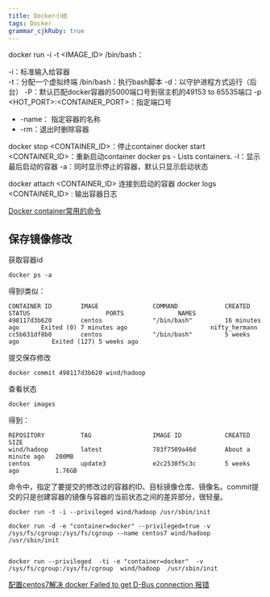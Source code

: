 ```yaml
---
title: Docker小结
tags: Docker
grammar_cjkRuby: true
---
```

docker run -i -t <IMAGE_ID> /bin/bash：

-i：标准输入给容器   
-t：分配一个虚拟终端 
/bin/bash：执行bash脚本
-d：以守护进程方式运行（后台）
-P：默认匹配docker容器的5000端口号到宿主机的49153 to 65535端口
-p <HOT_PORT>:<CONTAINER_PORT>：指定端口号
- -name： 指定容器的名称
- -rm：退出时删除容器

docker stop <CONTAINER_ID>：停止container
docker start <CONTAINER_ID>：重新启动container
docker ps - Lists containers.
-l：显示最后启动的容器
-a：同时显示停止的容器，默认只显示启动状态

docker attach <CONTAINER_ID> 连接到启动的容器
docker logs <CONTAINER_ID>  : 输出容器日志

[Docker container常用的命令](https://blog.csdn.net/chajinglong/article/details/51536096)


## 保存镜像修改

获取容器id
```
docker ps -a
```
得到l类似：
```
CONTAINER ID        IMAGE               COMMAND             CREATED             STATUS                     PORTS               NAMES
498117d3b620        centos              "/bin/bash"         16 minutes ago      Exited (0) 7 minutes ago                       nifty_hermann
cc5b631df8b0        centos              "/bin/bash"         5 weeks ago         Exited (127) 5 weeks ago
```
提交保存修改
```
docker commit 498117d3b620 wind/hadoop
```
查看状态
```
docker images
```
得到：
```
REPOSITORY          TAG                 IMAGE ID            CREATED              SIZE
wind/hadoop         latest              783f7509a46d        About a minute ago   200MB
centos              update3             e2c2530f5c3c        5 weeks ago          1.76GB
```
命令中，指定了要提交的修改过的容器的ID、目标镜像仓库、镜像名。commit提交的只是创建容器的镜像与容器的当前状态之间的差异部分，很轻量。

```
docker run -t -i --privileged wind/hadoop /usr/sbin/init

docker run -d -e "container=docker" --privileged=true -v /sys/fs/cgroup:/sys/fs/cgroup --name centos7 wind/hadoop /usr/sbin/init 


docker run --privileged  -ti -e "container=docker"  -v /sys/fs/cgroup:/sys/fs/cgroup  wind/hadoop  /usr/sbin/init
```

[配置centos7解决 docker Failed to get D-Bus connection 报错](https://blog.csdn.net/xiaochonghao/article/details/64438246)
